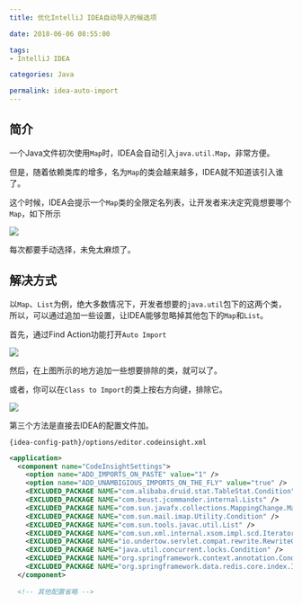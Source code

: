 ```yaml
---
title: 优化IntelliJ IDEA自动导入的候选项

date: 2018-06-06 08:55:00

tags:
- IntelliJ IDEA

categories: Java

permalink: idea-auto-import
---
```


## 简介

一个Java文件初次使用`Map`时，IDEA会自动引入`java.util.Map`，非常方便。

但是，随着依赖类库的增多，名为`Map`的类会越来越多，IDEA就不知道该引入谁了。

这个时候，IDEA会提示一个`Map`类的全限定名列表，让开发者来决定究竟想要哪个`Map`，如下所示

![](/images/idea-auto-import-1.png)

每次都要手动选择，未免太麻烦了。



## 解决方式

以`Map`、`List`为例，绝大多数情况下，开发者想要的`java.util`包下的这两个类，所以，可以通过追加一些设置，让IDEA能够忽略掉其他包下的`Map`和`List`。



首先，通过Find Action功能打开`Auto Import`

![](/images/idea-auto-import-2.png)



然后，在上图所示的地方追加一些想要排除的类，就可以了。



或者，你可以在`Class to Import`的类上按右方向键，排除它。

![](/images/idea-auto-import-3.png)



第三个方法是直接去IDEA的配置文件加。

`{idea-config-path}/options/editor.codeinsight.xml`

~~~xml
<application>
  <component name="CodeInsightSettings">
    <option name="ADD_IMPORTS_ON_PASTE" value="1" />
    <option name="ADD_UNAMBIGIOUS_IMPORTS_ON_THE_FLY" value="true" />
    <EXCLUDED_PACKAGE NAME="com.alibaba.druid.stat.TableStat.Condition" />
    <EXCLUDED_PACKAGE NAME="com.beust.jcommander.internal.Lists" />
    <EXCLUDED_PACKAGE NAME="com.sun.javafx.collections.MappingChange.Map" />
    <EXCLUDED_PACKAGE NAME="com.sun.mail.imap.Utility.Condition" />
    <EXCLUDED_PACKAGE NAME="com.sun.tools.javac.util.List" />
    <EXCLUDED_PACKAGE NAME="com.sun.xml.internal.xsom.impl.scd.Iterators.Map" />
    <EXCLUDED_PACKAGE NAME="io.undertow.servlet.compat.rewrite.RewriteCond.Condition" />
    <EXCLUDED_PACKAGE NAME="java.util.concurrent.locks.Condition" />
    <EXCLUDED_PACKAGE NAME="org.springframework.context.annotation.Condition" />
    <EXCLUDED_PACKAGE NAME="org.springframework.data.redis.core.index.IndexDefinition.Condition" />
  </component>
  
  <!-- 其他配置省略 -->
~~~

